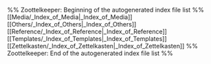 %% Zoottelkeeper: Beginning of the autogenerated index file list  %%
 [[Media/_Index_of_Media|_Index_of_Media]]
 [[Others/_Index_of_Others|_Index_of_Others]]
 [[Reference/_Index_of_Reference|_Index_of_Reference]]
 [[Templates/_Index_of_Templates|_Index_of_Templates]]
 [[Zettelkasten/_Index_of_Zettelkasten|_Index_of_Zettelkasten]]
%% Zoottelkeeper: End of the autogenerated index file list  %%

